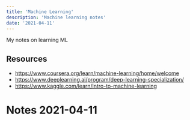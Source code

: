 ```yaml
---
title: 'Machine Learning'
description: 'Machine learning notes'
date: '2021-04-11'
---
```


My notes on learning ML

## Resources

- https://www.coursera.org/learn/machine-learning/home/welcome
- https://www.deeplearning.ai/program/deep-learning-specialization/
- https://www.kaggle.com/learn/intro-to-machine-learning

# Notes 2021-04-11
